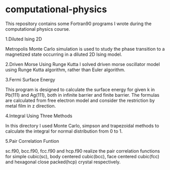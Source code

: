 # computational-physics

This repository contains some Fortran90 programs I wrote during the computational physics course.

1.Diluted Ising 2D 

Metropolis Monte Carlo simulation is used to study the phase transition to a magnetized state occurring in a diluted 2D Ising model.

2.Driven Morse Using Runge Kutta
I solved driven morse oscillator model using Runge Kutta algorithm, rather than Euler algorithm.

3.Fermi Surface Energy

This program is designed to calculate the surface energy for given k in Pb(111) and Ag(111), both in infinite barrier and finite barrier. The formulas are calculated from free electron model and consider the restriction by metal film in z direction.

4.Integral Using Three Methods

In this directory I used Monte Carlo, simpson and trapezoidal methods to calculate the integral for normal distribution from 0 to 1.

5.Pair Correlation Funtion

sc.f90, bcc.f90, fcc.f90 and hcp.f90 realize the pair correlation functions for simple cubic(sc), body centered cubic(bcc), face centered cubic(fcc) and hexagonal close packed(hcp) crystal respectively.
